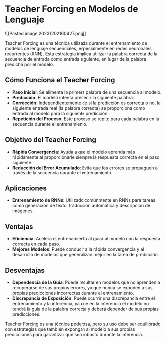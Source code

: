 








# Teacher Forcing en Modelos de Lenguaje

![[Pasted image 20231202160427.png]]

Teacher Forcing es una técnica utilizada durante el entrenamiento de modelos de lenguaje secuenciales, especialmente en redes neuronales recurrentes (RNN). Esta estrategia implica utilizar la palabra correcta de la secuencia de entrada como entrada siguiente, en lugar de la palabra predicha por el modelo.

## Cómo Funciona el Teacher Forcing

- **Paso Inicial**: Se alimenta la primera palabra de una secuencia al modelo.
- **Predicción**: El modelo intenta predecir la siguiente palabra.
- **Corrección**: Independientemente de si la predicción es correcta o no, la siguiente entrada real (la palabra correcta) se proporciona como entrada al modelo para la siguiente predicción.
- **Repetición del Proceso**: Este proceso se repite para cada palabra en la secuencia durante el entrenamiento.

## Objetivo del Teacher Forcing

- **Rápida Convergencia**: Ayuda a que el modelo aprenda más rápidamente al proporcionarle siempre la respuesta correcta en el paso siguiente.
- **Reducción del Error Acumulado**: Evita que los errores se propaguen a través de la secuencia durante el entrenamiento.

## Aplicaciones

- **Entrenamiento de RNNs**: Utilizado comúnmente en RNNs para tareas como generación de texto, traducción automática y descripción de imágenes.

## Ventajas

- **Eficiencia**: Acelera el entrenamiento al guiar al modelo con la respuesta correcta en cada paso.
- **Mejores Modelos**: Puede conducir a la rápida convergencia y al desarrollo de modelos que generalizan mejor en la tarea de predicción.

## Desventajas

- **Dependencia de la Guía**: Puede resultar en modelos que no aprenden a recuperarse de sus propios errores, ya que nunca se exponen a sus propias predicciones incorrectas durante el entrenamiento.
- **Discrepancia de Exposición**: Puede ocurrir una discrepancia entre el entrenamiento y la inferencia, ya que en la inferencia el modelo no tendrá la guía de la palabra correcta y deberá depender de sus propias predicciones.

Teacher Forcing es una técnica poderosa, pero su uso debe ser equilibrado con estrategias que también expongan al modelo a sus propias predicciones para garantizar que sea robusto durante la inferencia.
